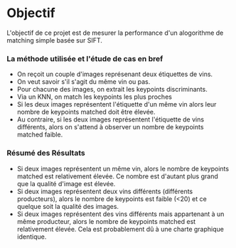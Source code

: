 # Objectif
L'objectif de ce projet est de mesurer la performance d'un alogorithme de matching simple basée sur SIFT.

### La méthode utilisée et l'étude de cas en bref
 * On reçoit un couple d'images représenant deux étiquettes de vins.
 * On veut savoir s'il s'agit du même vin ou pas.
 * Pour chacune des images, on extrait les keypoints discriminants.
 * Via un KNN, on match les keypoints les plus proches
 * Si les deux images représentent l'étiquette d'un même vin alors leur nombre de keypoints matched doit être élevée.
 * Au contraire, si les deux images représentent l'étiquette de vins différents, alors on s'attend à observer un nombre de keypoints matched faible.

### Résumé des Résultats
* Si deux images représentent un même vin, alors le nombre de keypoints matched est relativement élevée. Ce nombre est d'autant plus grand que la qualité d'image est élevée.
* Si deux images représentent deux vins différents (différents producteurs), alors le nombre de keypoints est faible (<20) et ce quelque soit la qualité des images.
* Si deux images représentent des vins différents mais appartenant à un même producteur, alors le nombre de keypoints matched est relativement élevée. Cela est probablement dû à une charte graphique identique.